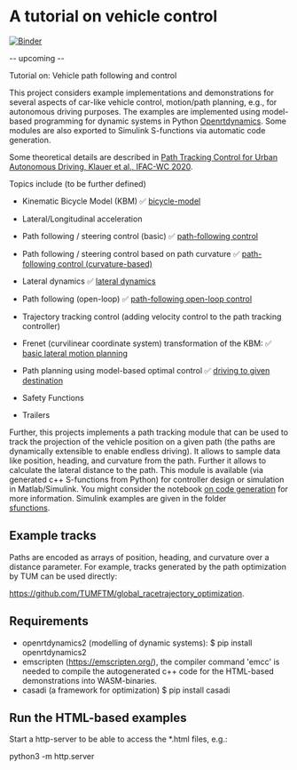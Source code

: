 # A tutorial on vehicle control

[![Binder](https://mybinder.org/badge_logo.svg)](https://mybinder.org/v2/gh/christianausb/vehicleControl/HEAD)

-- upcoming --

Tutorial on: Vehicle path following and control

This project considers example implementations and demonstrations for several aspects of car-like vehicle control, motion/path planning, e.g., for autonomous driving purposes. The examples are implemented using model-based programming for dynamic systems in Python [Openrtdynamics](https://github.com/OpenRTDynamics/openrtdynamics2). Some modules are also exported to Simulink S-functions via automatic code generation.

Some theoretical details are described in [Path Tracking Control for Urban Autonomous Driving, Klauer et al., IFAC-WC 2020](https://www.sciencedirect.com/science/article/pii/S2405896320333218).

Topics include (to be further defined)

- Kinematic Bicycle Model (KBM) ✅ [bicycle-model](https://christianausb.github.io/vehicleControl/bicycle_model.html) 

- Lateral/Longitudinal acceleration

- Path following / steering control (basic)  ✅ [path-following control](https://christianausb.github.io/vehicleControl/path_following_control.html) 

- Path following / steering control based on path curvature ✅ [path-following control (curvature-based)](https://christianausb.github.io/vehicleControl/path_curvature_following_control.html) 

- Lateral dynamics ✅ [lateral dynamics](https://christianausb.github.io/vehicleControl/path_following_lateral_dynamics.html) 

- Path following (open-loop) ✅ [path-following open-loop control](https://christianausb.github.io/vehicleControl/path_following_open_loop_control.html) 

- Trajectory tracking control (adding velocity control to the path tracking controller)
- Frenet (curvilinear coordinate system) transformation of the KBM: ✅ [basic lateral motion planning](https://github.com/christianausb/vehicleControl/blob/main/lateral_path_transformation.ipynb) 
- Path planning using model-based optimal control ✅ [driving to given destination](https://github.com/christianausb/vehicleControl/blob/main/path_planning_to_goal.ipynb)
- Safety Functions
- Trailers

Further, this projects implements a path tracking module that can be used to track the projection of the vehicle position on a given path (the paths are dynamically extensible to enable endless driving). It allows to sample data like position, heading, and curvature from the path. Further it allows to calculate the lateral distance to the path. This module is available (via generated c++ S-functions from Python) for controller design or simulation in Matlab/Simulink. You might consider the notebook [on code generation](https://github.com/christianausb/vehicleControl/blob/main/generate_simulink_blocks.ipynb) for more information. Simulink examples are given in the folder  
[sfunctions](https://github.com/christianausb/vehicleControl/blob/main/sfunctions).

Example tracks
--------------

Paths are encoded as arrays of position, heading, and curvature over a distance parameter. For example, tracks generated by the path optimization by TUM can be used directly:  

https://github.com/TUMFTM/global_racetrajectory_optimization.

Requirements
------------

- openrtdynamics2 (modelling of dynamic systems): $ pip install openrtdynamics2
- emscripten (https://emscripten.org/), the compiler command 'emcc' is needed to compile the autogenerated c++ code for the HTML-based demonstrations into WASM-binaries.
- casadi (a framework for optimization) $ pip install casadi


Run the HTML-based examples
---------------------------

Start a http-server to be able to access the *.html files, e.g.:

python3 -m http.server
